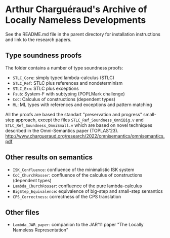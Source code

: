 # Arthur Charguéraud's Archive of Locally Nameless Developments

See the README.md file in the parent directory for installation instructions
and link to the research papers.


Type soundness proofs
-------------------

The folder contains a number of type soundness proofs:

- `STLC_Core`: simply typed lambda-calculus (STLC)
- `STLC_Ref`: STLC plus references and nondeterminism
- `STLC_Exn`: STLC plus exceptions
- `Fsub`: System-F with subtyping (POPLMark challenge)
- `CoC`: Calculus of constructions (dependent types)
- `ML`: ML types with references and exceptions and pattern matching

All the proofs are based the standart "preservation and progress" small-step approach,
except the files `STLC_Ref_Soundness_OmniBig.v` and `STLC_Ref_Soundness_OmniSmall.v`
which are based on novel techniques described in the Omni-Semantics paper (TOPLAS'23).
http://www.chargueraud.org/research/2022/omnisemantics/omnisemantics.pdf


Other results on semantics
-------------------

- `ISK_Confluence`: confluence of the minimalistic ISK system
- `CoC_ChurchRosser`: confluence of the calculus of constructions (dependent types)
- `Lambda_ChurchRosser`: confluence of the pure lambda-calculus
- `BigStep_Equivalence`: equivalence of big-step and small-step semantics
- `CPS_Correctness`: correctness of the CPS translation

Other files
-------------------

- `Lambda_JAR_paper`: companion to the JAR'11 paper "The Locally Nameless Representation"

